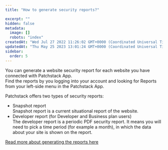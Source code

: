 ```yaml
---
title: "How to generate security reports?"

excerpt: ""
hidden: false
metadata: 
  image: []
  robots: "index"
createdAt: "Wed Jul 27 2022 11:26:02 GMT+0000 (Coordinated Universal Time)"
updatedAt: "Thu May 25 2023 13:01:24 GMT+0000 (Coordinated Universal Time)"
sidebar:
  order: 5
---
```

You can generate a website security report for each website you have connected with Patchstack App.  
Find the reports by you logging into your account and looking for Reports from your left-side menu in the Patchstack App.

Patchstack offers two types of security reports:

- Snapshot report  
  Snapshot report is a current situational report of the website.
- Developer report (for Developer and Business plan users)  
  The developer report is a periodic PDF security report. It means you will need to pick a time period (for example a month), in which the data about your site is shown on the report.

[Read more about generating the reports here](/patchstack-app/reports/generating-reports/)
